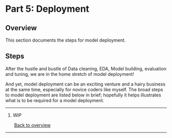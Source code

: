 # Part 5: Deployment

## Overview

This section documents the steps for model deployment. 

## Steps

After the hustle and bustle of Data cleaning, EDA, Model building, evaluation and tuning, we are in the home stretch of model deployment!

And yet, model deployment can be an exciting venture and a hairy business at the same time, especially for novice coders like myself. The broad steps to model deployment are listed below in brief; hopefully it helps illustrates  what is to be required for a model deployment.

---

1. WIP

   ​																																											[Back to overview](https://github.com/AngShengJun/dsicapstone)


---



